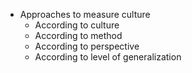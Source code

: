 - Approaches to measure culture 
	- According to culture 
	- According to method 
	- According to perspective 
	- According to level of generalization 